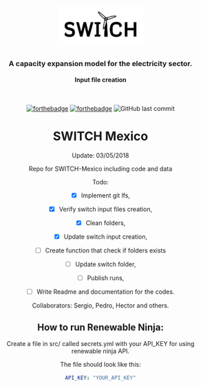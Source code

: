 <div align="center">
<h1>
  <img src="./static/img/logo-b.png" alt="SWITCH" width="200">
  <h3>A capacity expansion model for the electricity sector.</h4>
  <h4>Input file creation</h4>
  <br>
</h1>

[![forthebadge](https://forthebadge.com/images/badges/built-with-love.svg)](http://forthebadge.com)
[![forthebadge](https://forthebadge.com/images/badges/made-with-python.svg)](http://forthebadge.com)
![GitHub last commit](https://img.shields.io/github/last-commit/google/skia.svg?style=for-the-badge)



# SWITCH Mexico

Update: 03/05/2018

Repo for SWITCH-Mexico including code and data

Todo:
- [x] Implement git lfs,
- [x] Verify switch input files creation,
- [x] Clean folders,
- [x] Update switch input creation,
- [ ] Create function that check if folders exists
- [ ] Update switch folder,
- [ ] Publish runs,
- [ ] Write Readme and documentation for the codes.


Collaborators:
Sergio, Pedro, Hector and others.


## How to run Renewable Ninja:

Create a file in src/ called secrets.yml with your API\_KEY for using renewable
ninja API.


The file should look like this:

```yaml
API_KEY: "YOUR_API_KEY"
```
